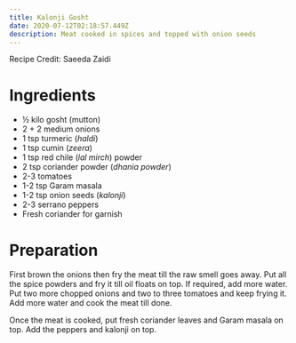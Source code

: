 ```yaml
---
title: Kalonji Gosht
date: 2020-07-12T02:18:57.449Z
description: Meat cooked in spices and topped with onion seeds
---
```

Recipe Credit: Saeeda Zaidi
# Ingredients
- ½ kilo gosht (mutton)
- 2 + 2 medium onions
- 1 tsp turmeric (_haldi_)
- 1 tsp cumin (_zeera_)
- 1 tsp red chile (_lal mirch_) powder
- 2 tsp coriander powder (_dhania powder_)
- 2-3 tomatoes
- 1-2 tsp Garam masala
- 1-2 tsp onion seeds (_kalonji_)
- 2-3 serrano peppers
- Fresh coriander for garnish

# Preparation
First brown the onions then fry the meat till the raw smell goes away. Put all the spice powders and fry it till oil floats on top. If required, add more water. Put two more chopped onions and two to three tomatoes and keep frying it. Add more water and cook the meat till done.

Once the meat is cooked, put fresh coriander leaves and Garam masala on top. Add the peppers and kalonji on top.
